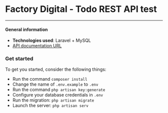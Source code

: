 # Factory Digital - Todo REST API test
---

#### General information

- **Technologies used**: Laravel + MySQL
- [API documentation URL](https://documenter.getpostman.com/view/16916721/2s93CPqXjv)

### Get started

To get you started, consider the following things:
- Run the command `composer install`
- Change the name of `.env.example` to `.env`
- Run the command `php artisan key:generate`
- Configure your database credentials in `.env`
- Run the migration: `php artisan migrate`
- Launch the server: `php artisan serv`

